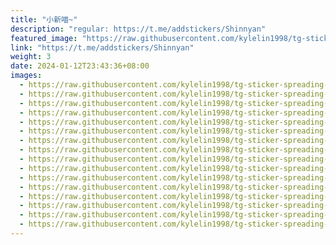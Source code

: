 ```yaml
---
title: "小新喵~"
description: "regular: https://t.me/addstickers/Shinnyan"
featured_image: "https://raw.githubusercontent.com/kylelin1998/tg-sticker-spreading-worldwide-images/main/img/6564930b-9dbf-4088-acb4-b69b12ae2014.jpg"
link: "https://t.me/addstickers/Shinnyan"
weight: 3
date: 2024-01-12T23:43:36+08:00
images:
  - https://raw.githubusercontent.com/kylelin1998/tg-sticker-spreading-worldwide-images/main/img/6564930b-9dbf-4088-acb4-b69b12ae2014.jpg
  - https://raw.githubusercontent.com/kylelin1998/tg-sticker-spreading-worldwide-images/main/img/13aef8d9-28ae-419d-8f71-2c82b69e43a6.jpg
  - https://raw.githubusercontent.com/kylelin1998/tg-sticker-spreading-worldwide-images/main/img/51979a26-e0ff-45ee-876c-9330c7b73266.jpg
  - https://raw.githubusercontent.com/kylelin1998/tg-sticker-spreading-worldwide-images/main/img/66d53e03-fa04-4c07-bb05-c2e095986c95.jpg
  - https://raw.githubusercontent.com/kylelin1998/tg-sticker-spreading-worldwide-images/main/img/cc4778f9-9170-449d-b31d-e2ab0bea2a7d.jpg
  - https://raw.githubusercontent.com/kylelin1998/tg-sticker-spreading-worldwide-images/main/img/dd95f5d8-4e00-4a95-b438-53ccf5bd9a2a.jpg
  - https://raw.githubusercontent.com/kylelin1998/tg-sticker-spreading-worldwide-images/main/img/13d38298-abd1-4125-b51e-f7bd89d85bfa.jpg
  - https://raw.githubusercontent.com/kylelin1998/tg-sticker-spreading-worldwide-images/main/img/af81eebd-0099-4c02-8c89-2cf115c92ca3.jpg
  - https://raw.githubusercontent.com/kylelin1998/tg-sticker-spreading-worldwide-images/main/img/bfff3150-df02-42e1-ace6-e12ad27cf0c2.jpg
  - https://raw.githubusercontent.com/kylelin1998/tg-sticker-spreading-worldwide-images/main/img/d87d9465-4a0c-4cce-b755-9c260209d0de.jpg
  - https://raw.githubusercontent.com/kylelin1998/tg-sticker-spreading-worldwide-images/main/img/f386bce1-ee44-4501-93c2-72f566a4f6b3.jpg
  - https://raw.githubusercontent.com/kylelin1998/tg-sticker-spreading-worldwide-images/main/img/945456f2-97f6-4646-8a55-23dc7c18f457.jpg
  - https://raw.githubusercontent.com/kylelin1998/tg-sticker-spreading-worldwide-images/main/img/d9d604fe-0c80-4a00-a3ba-4dbf47c00b69.jpg
  - https://raw.githubusercontent.com/kylelin1998/tg-sticker-spreading-worldwide-images/main/img/5ebd563c-c097-4d67-ac73-79099ada632a.jpg
  - https://raw.githubusercontent.com/kylelin1998/tg-sticker-spreading-worldwide-images/main/img/c95873bf-f398-4a00-80cb-d5dca8a14394.jpg
  - https://raw.githubusercontent.com/kylelin1998/tg-sticker-spreading-worldwide-images/main/img/2b583229-0622-4982-864e-30c6801a0066.jpg
---
```

